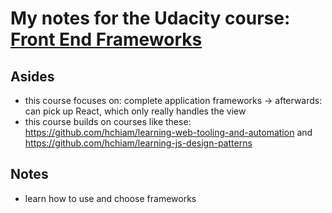 # My notes for the Udacity course: [Front End Frameworks](https://classroom.udacity.com/courses/ud894)

## Asides

- this course focuses on: complete application frameworks -> afterwards: can pick up React, which only really handles the view
- this course builds on courses like these: https://github.com/hchiam/learning-web-tooling-and-automation and https://github.com/hchiam/learning-js-design-patterns

## Notes

- learn how to use and choose frameworks
